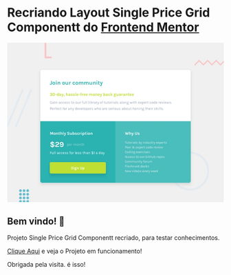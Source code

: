 # Recriando Layout Single Price Grid Componentt do [Frontend Mentor](frontendmentor.io/solutions)



![Design preview for the Single Price Grid Component coding challenge](./design/desktop-preview.jpg)

## Bem vindo! 👋

Projeto Single Price Grid Componentt recriado, para testar conhecimentos.

[Clique Aqui](https://athaistardy.github.io/singlePrice/) e veja o Projeto em funcionamento!

Obrigada pela visita. é isso!

